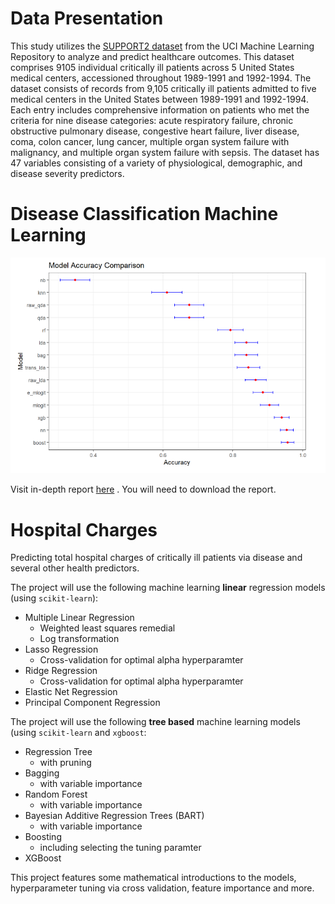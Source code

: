 # Data Presentation

This study utilizes the [SUPPORT2 dataset](https://archive.ics.uci.edu/dataset/880/support2) from the UCI Machine Learning Repository to analyze and predict healthcare outcomes. This dataset comprises 9105 individual critically ill patients across 5 United States medical centers, accessioned throughout 1989-1991 and 1992-1994. The dataset consists of records from 9,105 critically ill patients admitted to five medical centers in the United States between 1989-1991 and 1992-1994. Each entry includes comprehensive information on patients who met the criteria for nine disease categories: acute respiratory failure, chronic obstructive pulmonary disease, congestive heart failure, liver disease, coma, colon cancer, lung cancer, multiple organ system failure with malignancy, and multiple organ system failure with sepsis. The dataset has 47 variables consisting of a variety of physiological, demographic, and disease severity predictors.

# Disease Classification Machine Learning

![Model Final Results](qualitative_part/model_final_results.png)

Visit in-depth report [here](qualitative_part/qualitative_modeling_report.html) . You will need to download the report. 

# Hospital Charges
Predicting total hospital charges of critically ill patients via disease and several other health predictors. 

The project will use the following machine learning **linear** regression models (using `scikit-learn`): 
- Multiple Linear Regression
  - Weighted least squares remedial
  - Log transformation
- Lasso Regression
  - Cross-validation for optimal alpha hyperparamter
- Ridge Regression
  - Cross-validation for optimal alpha hyperparamter
- Elastic Net Regression
- Principal Component Regression

The project will use the following **tree based** machine learning models (using `scikit-learn` and `xgboost`: 
- Regression Tree
  - with pruning
- Bagging
  - with variable importance
- Random Forest
  - with variable importance
- Bayesian Additive Regression Trees (BART)
  - with variable importance
- Boosting
  - including selecting the tuning paramter
- XGBoost


This project features some mathematical introductions to the models, hyperparameter tuning via cross validation, feature importance and more.


